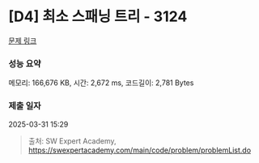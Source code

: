 # [D4] 최소 스패닝 트리 - 3124 

[문제 링크](https://swexpertacademy.com/main/code/problem/problemDetail.do?contestProbId=AV_mSnmKUckDFAWb) 

### 성능 요약

메모리: 166,676 KB, 시간: 2,672 ms, 코드길이: 2,781 Bytes

### 제출 일자

2025-03-31 15:29



> 출처: SW Expert Academy, https://swexpertacademy.com/main/code/problem/problemList.do